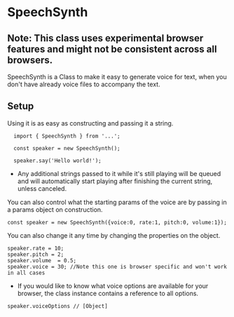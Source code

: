 # SpeechSynth
## Note: This class uses experimental browser features and might not be consistent across all browsers.

SpeechSynth is a Class to make it easy to generate voice for text, when you don't have already voice files to accompany the text.


## Setup
Using it is as easy as constructing and passing it a string.

```
  import { SpeechSynth } from '...';

  const speaker = new SpeechSynth();

  speaker.say('Hello world!');
```

- Any additional strings passed to it while it's still playing will be queued and will automatically start playing after finishing the current string, unless canceled.

You can also control what the starting params of the voice are by passing in a params object on construction.

```
const speaker = new SpeechSynth({voice:0, rate:1, pitch:0, volume:1});
```

You can also change it any time by changing the properties on the object.

```
speaker.rate = 10;
speaker.pitch = 2;
speaker.volume  = 0.5;
speaker.voice = 30; //Note this one is browser specific and won't work in all cases
```

- If you would like to know what voice options are available for your browser, the class instance contains a reference to all options.
```
speaker.voiceOptions // [Object]
```